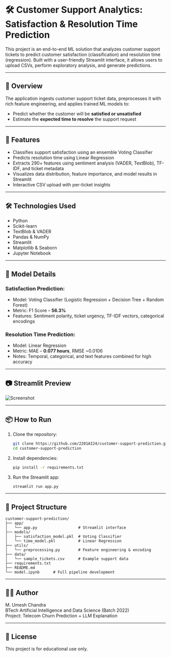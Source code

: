 # 🛠 Customer Support Analytics: Satisfaction & Resolution Time Prediction

This project is an end-to-end ML solution that analyzes customer support tickets to predict customer satisfaction (classification) and resolution time (regression). Built with a user-friendly Streamlit interface, it allows users to upload CSVs, perform exploratory analysis, and generate predictions.

---

## 📌 Overview

The application ingests customer support ticket data, preprocesses it with rich feature engineering, and applies trained ML models to:

- Predict whether the customer will be **satisfied or unsatisfied**
- Estimate the **expected time to resolve** the support request

---

## 🚀 Features

* Classifies support satisfaction using an ensemble Voting Classifier
* Predicts resolution time using Linear Regression
* Extracts 290+ features using sentiment analysis (VADER, TextBlob), TF-IDF, and ticket metadata
* Visualizes data distribution, feature importance, and model results in Streamlit
* Interactive CSV upload with per-ticket insights

---

## 🛠️ Technologies Used

* Python
* Scikit-learn
* TextBlob & VADER
* Pandas & NumPy
* Streamlit
* Matplotlib & Seaborn
* Jupyter Notebook

---

## 🧠 Model Details

### Satisfaction Prediction:
* Model: Voting Classifier (Logistic Regression + Decision Tree + Random Forest)
* Metric: F1 Score – **56.3%**
* Features: Sentiment polarity, ticket urgency, TF-IDF vectors, categorical encodings

### Resolution Time Prediction:
* Model: Linear Regression
* Metric: MAE – **0.077 hours**, RMSE ~0.0106
* Notes: Temporal, categorical, and text features combined for high accuracy

---

## 📷 Streamlit Preview

![Screenshot](https://user-images.githubusercontent.com/your-placeholder-image-link-here.png) <!-- Replace or remove this if not available -->

---

## 📦 How to Run

1. Clone the repository:

   ```bash
   git clone https://github.com/2201AI24/customer-support-prediction.git
   cd customer-support-prediction
   ```
2. Install dependencies:

   ```bash
   pip install -r requirements.txt
   ```
3. Run the Streamlit app:

   ```bash
   streamlit run app.py
   ```

---

## 📁 Project Structure

```
customer-support-prediction/
├── app/
│   └── app.py                  # Streamlit interface
├── models/
│   ├── satisfaction_model.pkl  # Voting Classifier
│   └── time_model.pkl          # Linear Regression
├── utils/
│   └── preprocessing.py        # Feature engineering & encoding
├── data/
│   └── sample_tickets.csv      # Example support data
├── requirements.txt
├── README.md
└── model.ipynb      # Full pipeline development

```

---

## 👨‍💻 Author

M. Umesh Chandra<br>
BTech Artificial Intelligence and Data Science (Batch 2022)<br> 
Project: Telecom Churn Prediction + LLM Explanation

---

## 📄 License

This project is for educational use only.
